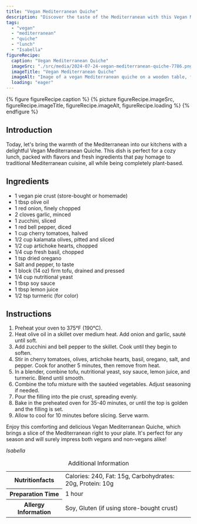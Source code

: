 ```yaml
---
title: "Vegan Mediterranean Quiche"
description: "Discover the taste of the Mediterranean with this Vegan Mediterranean Quiche, a perfect blend of fresh veggies and tofu in a delicious vegan crust."
tags:
  - "vegan"
  - "mediterranean"
  - "quiche"
  - "lunch"
  - "Isabella"
figureRecipe: 
  caption: "Vegan Mediterranean Quiche"
  imageSrc: "./src/media/2024-07-24-vegan-mediterranean-quiche-7786.png"
  imageTitle: "Vegan Mediterranean Quiche"
  imageAlt: "Image of a vegan Mediterranean quiche on a wooden table, featuring a golden crust and colorful filling, garnished with basil and cherry tomatoes, in a warm, inviting setting."
  loading: "eager"
---
```


{% figure figureRecipe.caption %}
{% picture figureRecipe.imageSrc, figureRecipe.imageTitle, figureRecipe.imageAlt, figureRecipe.loading %}
{% endfigure %}

## Introduction

Today, let's bring the warmth of the Mediterranean into our kitchens with a delightful Vegan Mediterranean Quiche. This dish is perfect for a cozy lunch, packed with flavors and fresh ingredients that pay homage to traditional Mediterranean cuisine, all while being completely plant-based.

## Ingredients

- 1 vegan pie crust (store-bought or homemade)
- 1 tbsp olive oil
- 1 red onion, finely chopped
- 2 cloves garlic, minced
- 1 zucchini, sliced
- 1 red bell pepper, diced
- 1 cup cherry tomatoes, halved
- 1/2 cup kalamata olives, pitted and sliced
- 1/2 cup artichoke hearts, chopped
- 1/4 cup fresh basil, chopped
- 1 tsp dried oregano
- Salt and pepper, to taste
- 1 block (14 oz) firm tofu, drained and pressed
- 1/4 cup nutritional yeast
- 1 tbsp soy sauce
- 1 tbsp lemon juice
- 1/2 tsp turmeric (for color)

## Instructions

1. Preheat your oven to 375°F (190°C).
2. Heat olive oil in a skillet over medium heat. Add onion and garlic, sauté until soft.
3. Add zucchini and bell pepper to the skillet. Cook until they begin to soften.
4. Stir in cherry tomatoes, olives, artichoke hearts, basil, oregano, salt, and pepper. Cook for another 5 minutes, then remove from heat.
5. In a blender, combine tofu, nutritional yeast, soy sauce, lemon juice, and turmeric. Blend until smooth.
6. Combine the tofu mixture with the sautéed vegetables. Adjust seasoning if needed.
7. Pour the filling into the pie crust, spreading evenly.
8. Bake in the preheated oven for 35-40 minutes, or until the top is golden and the filling is set.
9. Allow to cool for 10 minutes before slicing. Serve warm.

Enjoy this comforting and delicious Vegan Mediterranean Quiche, which brings a slice of the Mediterranean right to your plate. It's perfect for any season and will surely impress both vegans and non-vegans alike!

*Isabella*

<table><caption class='sr-only'>Additional Information</caption><tr><th>Nutritionfacts</th><td>Calories: 240, Fat: 15g, Carbohydrates: 20g, Protein: 10g&nbsp;</td></tr><tr><th>Preparation Time</th><td>1 hour&nbsp;</td></tr><tr><th>Allergy Information</th><td>Soy, Gluten (if using store-bought crust)&nbsp;</td></tr></table>

